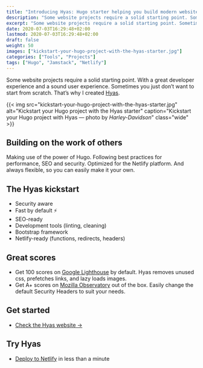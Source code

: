 ```yaml
---
title: "Introducing Hyas: Hugo starter helping you build modern websites"
description: "Some website projects require a solid starting point. Sometimes you just don’t want to start from scratch."
excerpt: "Some website projects require a solid starting point. Sometimes you just don’t want to start from scratch."
date: 2020-07-03T16:29:48+02:00
lastmod: 2020-07-03T16:29:48+02:00
draft: false
weight: 50
images: ["kickstart-your-hugo-project-with-the-hyas-starter.jpg"]
categories: ["Tools", "Projects"]
tags: ["Hugo", "Jamstack", "Netlify"]
---
```


Some website projects require a solid starting point. With a great developer experience and a sound user experience. Sometimes you just don’t want to start from scratch. That’s why I created [Hyas](https://github.com/h-enk/hyas).

{{< img src="kickstart-your-hugo-project-with-the-hyas-starter.jpg" alt="Kickstart your Hugo project with the Hyas starter" caption="Kickstart your Hugo project with Hyas — photo by <em>Harley-Davidson</em>" class="wide" >}}

## Building on the work of others

Making use of the power of Hugo. Following best practices for performance, SEO and security. Optimized for the Netlify platform. And always flexible, so you can easily make it your own.

## The Hyas kickstart

- Security aware
- Fast by default ⚡️
- SEO-ready
- Development tools (linting, cleaning)
- Bootstrap framework
- Netlify-ready (functions, redirects, headers)

## Great scores

- Get 100 scores on [Google Lighthouse](https://googlechrome.github.io/lighthouse/viewer/?gist=8b7aec005ae7b9e128ad5c4e2f125fea) by default. Hyas removes unused css, prefetches links, and lazy loads images.
- Get A+ scores on [Mozilla Observatory](https://observatory.mozilla.org/analyze/hyas.netlify.app) out of the box. Easily change the default Security Headers to suit your needs.

## Get started

- [Check the Hyas website →](https://gethyas.com/)

## Try Hyas

- [Deploy to Netlify](https://app.netlify.com/start/deploy?repository=https://github.com/h-enk/hyas) in less than a minute
